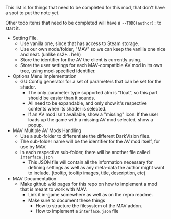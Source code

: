 
This list is for things that need to be completed for this mod, that don't have a spot to put the note yet.

Other todo items that need to be completed will have a `--TODO(author):` to start it.

- Setting File.
    - Use vanilla one, since that has access to Steam storage. 
    - Use our own node/folder, "MAV" so we can keep the vanilla one nice and neat. (unlike ns2+.. heh)
    - Store the identifier for the AV the client is currently using.
    - Store the user settings for each MAV-compatible AV mod in its own tree, using mod-specified identifier.
- Options Menu Implementation
    - GUIConfig generator for a set of parameters that can be set for the shader.
        - The only parameter type supported atm is "float", so this part should be easier than it sounds.
        - All need to be expandable, and only show it's respective contents when its shader is selected.
        - If an AV mod isn't available, show a "missing" icon. If the user loads up the game with a missing AV mod 
          selected, show a popup.
- MAV Multiple AV Mods Handling
    - Use a sub-folder to differentiate the different DarkVision files.
    - The sub-folder name will be the identifier for the AV mod itself, for use by MAV.
    - In each respective sub-folder, there will be another file called `interface.json`
        - This JSON file will contain all the information necessary for defining settings
          as well as any meta-data the author might want to include. (tooltip, tooltip images, title, description, etc)
- MAV Documentation
    - Make github wiki pages for this repo on how to implement a mod that is meant to work with MAV. 
        - Link it in-game somewhere as well as on the repro readme.
        - Make sure to document these things
            - How to structure the filesystem of the MAV addon.
            - How to implement a `interface.json` file
            
